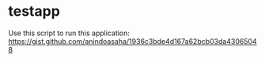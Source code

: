 # testapp

Use this script to run this application:
https://gist.github.com/anindoasaha/1936c3bde4d167a62bcb03da43065048
